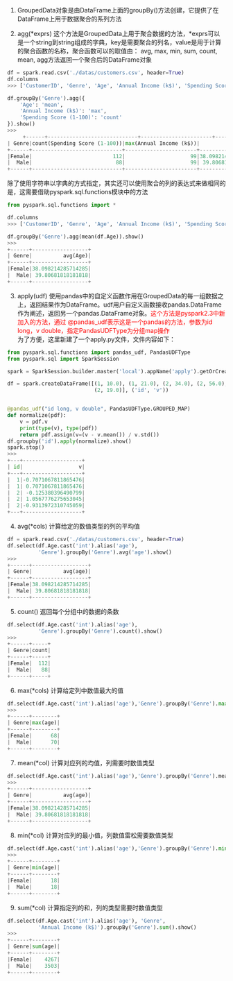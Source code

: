 
1. GroupedData对象是由DataFrame上面的groupBy()方法创建，它提供了在DataFrame上用于数据聚合的系列方法

2. agg(*exprs) 这个方法是GroupedData上用于聚合数据的方法，*exprs可以是一个string到string组成的字典，key是需要聚合的列名，value是用于计算的聚合函数的名称，聚合函数可以的取值由： avg, max, min, sum, count, mean, agg方法返回一个聚合后的DataFrame对象

~~~python
df = spark.read.csv('./datas/customers.csv', header=True)
df.columns
>>> ['CustomerID', 'Genre', 'Age', 'Annual Income (k$)', 'Spending Score (1-100)']

df.groupBy('Genre').agg({
    'Age': 'mean',
    'Annual Income (k$)': 'max',
    'Spending Score (1-100)': 'count'
}).show()
>>> 
     +------+-----------------------------+-----------------------+------------------+
| Genre|count(Spending Score (1-100))|max(Annual Income (k$))|          avg(Age)|
+------+-----------------------------+-----------------------+------------------+
|Female|                          112|                     99|38.098214285714285|
|  Male|                           88|                     99| 39.80681818181818|
+------+-----------------------------+-----------------------+------------------+
~~~
除了使用字符串以字典的方式指定，其实还可以使用聚合的列的表达式来做相同的是，这需要借助pyspark.sql.functions模块中的方法

~~~python
from pyspark.sql.functions import *

df.columns
>>> ['CustomerID', 'Genre', 'Age', 'Annual Income (k$)', 'Spending Score (1-100)']

df.groupBy('Genre').agg(mean(df.Age)).show()
>>> 
+------+------------------+
| Genre|          avg(Age)|
+------+------------------+
|Female|38.098214285714285|
|  Male| 39.80681818181818|
+------+------------------+                                          
~~~

3. apply(udf) 使用pandas中的自定义函数作用在GroupedData的每一组数据之上，返回结果作为DataFrame。udf用户自定义函数接收pandas.DataFrame作为阐述，返回另一个pandas.DataFrame对象。<font color=red>这个方法是pyspark2.3中新加入的方法，通过 @pandas_udf表示这是一个pandas的方法，参数为id long，v double，指定PandasUDFType为分组map操作</font>  
为了方便，这里新建了一个apply.py文件，文件内容如下：

~~~python
from pyspark.sql.functions import pandas_udf, PandasUDFType
from pyspark.sql import SparkSession

spark = SparkSession.builder.master('local').appName('apply').getOrCreate()

df = spark.createDataFrame([(1, 10.0), (1, 21.0), (2, 34.0), (2, 56.0),
                            (2, 19.0)], ('id', 'v'))


@pandas_udf("id long, v double", PandasUDFType.GROUPED_MAP)
def normalize(pdf):
    v = pdf.v
    print(type(v), type(pdf))
    return pdf.assign(v=(v - v.mean()) / v.std())
df.groupby('id').apply(normalize).show()
spark.stop()
>>> 
+---+-------------------+
| id|                  v|
+---+-------------------+
|  1|-0.7071067811865476|
|  1| 0.7071067811865476|
|  2| -0.125380396490799|
|  2| 1.0567776275653045|
|  2|-0.9313972310745059|
+---+-------------------+
~~~
4. avg(*cols) 计算给定的数值类型的列的平均值

~~~python
df = spark.read.csv('./datas/customers.csv', header=True)
df.select(df.Age.cast('int').alias('age'),
          'Genre').groupBy('Genre').avg('age').show()
>>> 
+------+------------------+
| Genre|          avg(age)|
+------+------------------+
|Female|38.098214285714285|
|  Male| 39.80681818181818|
+------+------------------+
~~~

5. count() 返回每个分组中的数据的条数

~~~python
df.select(df.Age.cast('int').alias('age'),
          'Genre').groupBy('Genre').count().show()
>>>
+------+-----+
| Genre|count|
+------+-----+
|Female|  112|
|  Male|   88|
+------+-----+
~~~

6. max(*cols) 计算给定列中数值最大的值

~~~python
df.select(df.Age.cast('int').alias('age'),'Genre').groupBy('Genre').max().show()
>>> 
+------+--------+
| Genre|max(age)|
+------+--------+
|Female|      68|
|  Male|      70|
+------+--------+
~~~

7. mean(*col) 计算对应列的均值，列需要时数值类型

~~~python
df.select(df.Age.cast('int').alias('age'),'Genre').groupBy('Genre').mean().show()
>>> 
+------+------------------+
| Genre|          avg(age)|
+------+------------------+
|Female|38.098214285714285|
|  Male| 39.80681818181818|
+------+------------------+
~~~

8. min(*col) 计算对应列的最小值，列数值雷松需要数值类型

~~~python
df.select(df.Age.cast('int').alias('age'),'Genre').groupBy('Genre').min().show()
>>> 
+------+--------+
| Genre|min(age)|
+------+--------+
|Female|      18|
|  Male|      18|
+------+--------+
~~~

9. sum(*col) 计算指定列的和，列的类型需要时数值类型

~~~python
df.select(df.Age.cast('int').alias('age'), 'Genre',
          'Annual Income (k$)').groupBy('Genre').sum().show()
>>> 
+------+--------+
| Genre|sum(age)|
+------+--------+
|Female|    4267|
|  Male|    3503|
+------+--------+
~~~
